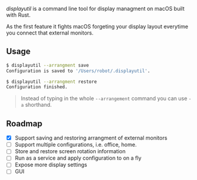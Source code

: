*displayutil* is a command line tool for display managment on macOS built with Rust.

As the first feature it fights macOS forgeting your display layout everytime you connect that external monitors.

Usage
-----

``` sh
$ displayutil --arrangment save
Configuration is saved to '/Users/robot/.displayutil'.
```

``` sh
$ displayutil --arrangment restore
Configuration finished.
```

> Instead of typing in the whole `--arrangement` command you can use `-a` shorthand.

Roadmap
-----

- [x] Support saving and restoring arrangment of external monitors
- [ ] Support multiple configurations, i.e. office, home.
- [ ] Store and restore screen rotation information
- [ ] Run as a service and apply configuration to on a fly
- [ ] Expose more display settings
- [ ] GUI
